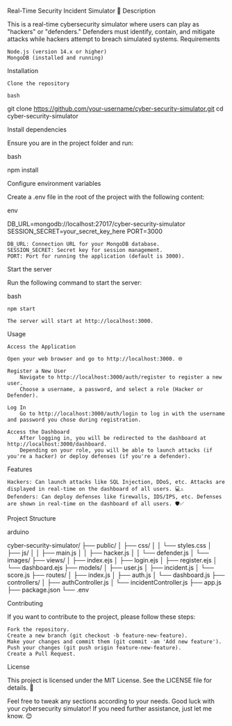 Real-Time Security Incident Simulator 🚀
Description

This is a real-time cybersecurity simulator where users can play as "hackers" or "defenders." Defenders must identify, contain, and mitigate attacks while hackers attempt to breach simulated systems.
Requirements

    Node.js (version 14.x or higher)
    MongoDB (installed and running)

Installation

    Clone the repository

    bash

git clone https://github.com/your-username/cyber-security-simulator.git
cd cyber-security-simulator

Install dependencies

Ensure you are in the project folder and run:

bash

npm install

Configure environment variables

Create a .env file in the root of the project with the following content:

env

DB_URL=mongodb://localhost:27017/cyber-security-simulator
SESSION_SECRET=your_secret_key_here
PORT=3000

    DB_URL: Connection URL for your MongoDB database.
    SESSION_SECRET: Secret key for session management.
    PORT: Port for running the application (default is 3000).

Start the server

Run the following command to start the server:

bash

    npm start

    The server will start at http://localhost:3000.

Usage

    Access the Application

    Open your web browser and go to http://localhost:3000. 🌐

    Register a New User
        Navigate to http://localhost:3000/auth/register to register a new user.
        Choose a username, a password, and select a role (Hacker or Defender).

    Log In
        Go to http://localhost:3000/auth/login to log in with the username and password you chose during registration.

    Access the Dashboard
        After logging in, you will be redirected to the dashboard at http://localhost:3000/dashboard.
        Depending on your role, you will be able to launch attacks (if you're a hacker) or deploy defenses (if you're a defender).

Features

    Hackers: Can launch attacks like SQL Injection, DDoS, etc. Attacks are displayed in real-time on the dashboard of all users. 💻⚠️
    Defenders: Can deploy defenses like firewalls, IDS/IPS, etc. Defenses are shown in real-time on the dashboard of all users. 🛡️✅

Project Structure

arduino

cyber-security-simulator/
├── public/
│   ├── css/
│   │   └── styles.css
│   ├── js/
│   │   ├── main.js
│   │   ├── hacker.js
│   │   └── defender.js
│   └── images/
├── views/
│   ├── index.ejs
│   ├── login.ejs
│   ├── register.ejs
│   └── dashboard.ejs
├── models/
│   ├── user.js
│   ├── incident.js
│   └── score.js
├── routes/
│   ├── index.js
│   ├── auth.js
│   └── dashboard.js
├── controllers/
│   ├── authController.js
│   └── incidentController.js
├── app.js
├── package.json
└── .env

Contributing

If you want to contribute to the project, please follow these steps:

    Fork the repository.
    Create a new branch (git checkout -b feature-new-feature).
    Make your changes and commit them (git commit -am 'Add new feature').
    Push your changes (git push origin feature-new-feature).
    Create a Pull Request.

License

This project is licensed under the MIT License. See the LICENSE file for details. 📜

Feel free to tweak any sections according to your needs. Good luck with your cybersecurity simulator! If you need further assistance, just let me know. 😊
